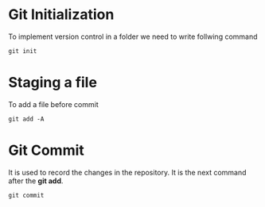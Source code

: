 # Git Initialization

To implement version control in a folder we need to write follwing command 

```
git init 
```

# Staging a file

To add a file before commit

```
git add -A
```
 

# Git Commit
It is used to record the changes in the repository. It is the next command after the **git add**.
```
git commit 
```